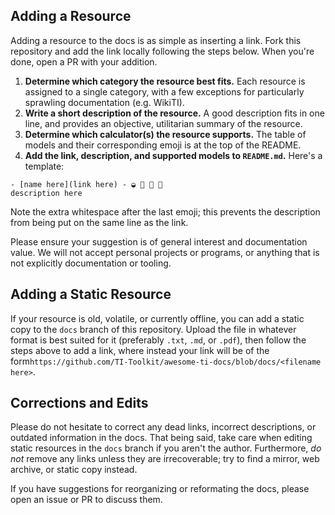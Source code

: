 ## Adding a Resource

Adding a resource to the docs is as simple as inserting a link. Fork this repository and add the link locally following the steps below. When you're done, open a PR with your addition.

1. **Determine which category the resource best fits.** Each resource is assigned to a single category, with a few exceptions for particularly sprawling documentation (e.g. WikiTI).
2. **Write a short description of the resource.** A good description fits in one line, and provides an objective, utilitarian summary of the resource.
3. **Determine which calculator(s) the resource supports.** The table of models and their corresponding emoji is at the top of the README.
4. **Add the link, description, and supported models to `README.md`.** Here's a template:

```
- [name here](link here) - ◒ 🎨 🌈 🎈  
description here
```

Note the extra whitespace after the last emoji; this prevents the description from being put on the same line as the link.

Please ensure your suggestion is of general interest and documentation value. We will not accept personal projects or programs, or anything that is not explicitly documentation or tooling.

## Adding a Static Resource

If your resource is old, volatile, or currently offline, you can add a static copy to the `docs` branch of this repository. Upload the file in whatever format is best suited for it (preferably `.txt`, `.md`, or `.pdf`), then follow the steps above to add a link, where instead your link will be of the form`https://github.com/TI-Toolkit/awesome-ti-docs/blob/docs/<filename here>`.

## Corrections and Edits

Please do not hesitate to correct any dead links, incorrect descriptions, or outdated information in the docs. That being said, take care when editing static resources in the `docs` branch if you aren't the author. Furthermore, *do not* remove any links unless they are irrecoverable; try to find a mirror, web archive, or static copy instead.

If you have suggestions for reorganizing or reformating the docs, please open an issue or PR to discuss them.
